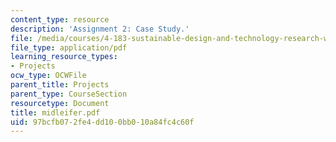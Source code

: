 ```yaml
---
content_type: resource
description: 'Assignment 2: Case Study.'
file: /media/courses/4-183-sustainable-design-and-technology-research-workshop-spring-2004/97bcfb072fe4dd100bb010a84fc4c60f_midleifer.pdf
file_type: application/pdf
learning_resource_types:
- Projects
ocw_type: OCWFile
parent_title: Projects
parent_type: CourseSection
resourcetype: Document
title: midleifer.pdf
uid: 97bcfb07-2fe4-dd10-0bb0-10a84fc4c60f
---
```

